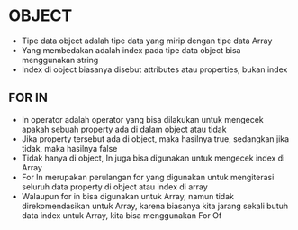 # OBJECT
- Tipe data object adalah tipe data yang mirip dengan tipe data Array
- Yang membedakan adalah index pada tipe data object bisa menggunakan string
- Index di object biasanya disebut attributes atau properties, bukan index

## FOR IN
- In operator adalah operator yang bisa dilakukan untuk mengecek apakah sebuah property ada di dalam object atau tidak
- Jika property tersebut ada di object, maka hasilnya true, sedangkan jika tidak, maka hasilnya false
- Tidak hanya di object, In juga bisa digunakan untuk mengecek index di Array
- For In merupakan perulangan for yang digunakan untuk mengiterasi seluruh data property di object atau index di array
- Walaupun for in bisa digunakan untuk Array, namun tidak direkomendasikan untuk Array, karena
biasanya kita jarang sekali butuh data index untuk Array, kita bisa menggunakan For Of